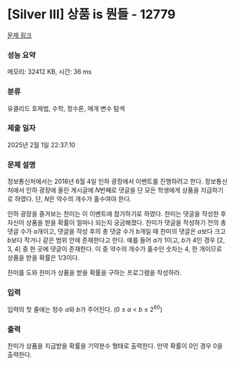# [Silver III] 상품 is 뭔들 - 12779 

[문제 링크](https://www.acmicpc.net/problem/12779) 

### 성능 요약

메모리: 32412 KB, 시간: 36 ms

### 분류

유클리드 호제법, 수학, 정수론, 매개 변수 탐색

### 제출 일자

2025년 2월 1일 22:37:10

### 문제 설명

<p> 정보통신처에서는 2016년 6월 4일 인하 광장에서 이벤트를 진행하려고 한다. 정보통신처에서 인하 광장에 올린 게시글에 <em>N</em>번째로 댓글을 단 모든 학생에게 상품을 지급하기로 하였다. 단, <em>N</em>은 약수의 개수가 홀수여야 한다.</p>

<p>인하 광장을 즐겨보는 찬미는 이 이벤트에 참가하기로 하였다. 찬미는 댓글을 작성한 후 자신이 상품을 받을 확률이 얼마나 되는지 궁금해졌다. 찬미가 댓글을 작성하기 전의 총 댓글 수가 <em>a</em>개이고, 댓글을 작성 후의 총 댓글 수가 <em>b</em>개일 때 찬미의 댓글은 <em>a</em>보다 크고 <em>b</em>보다 작거나 같은 범위 안에 존재한다고 한다. 예를 들어 <em>a</em>가 1이고, <em>b</em>가 4인 경우 [2, 3, 4] 중 한 곳에 댓글이 존재한다. 이 중 약수의 개수가 홀수인 숫자는 4, 한 개이므로 상품을 받을 확률은 1/3이다.</p>

<p>찬미를 도와 찬미가 상품을 받을 확률을 구하는 프로그램을 작성하라.</p>

### 입력 

 <p>입력의 첫 줄에는 정수 <em>a</em>와 <em>b</em>가 주어진다. (0 ≤ <em>a </em>< <em>b</em> ≤ 2<sup>60</sup>)</p>

### 출력 

 <p>찬미가 상품을 지급받을 확률을 기약분수 형태로 출력한다. 만약 확률이 0인 경우 0을 출력한다.</p>

